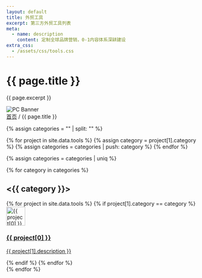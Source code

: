 ```yaml
---
layout: default
title: 外贸工具
excerpt: 第三方外贸工具列表
meta:
  - name: description
    content: 定制全球品牌营销，0-1内容体系深耕建设
extra_css:
  - /assets/css/tools.css
---
```


<div class="content-banner">
  <div class="content-banner-text">
    <h1>{{ page.title }}</h1>
    <p>{{ page.excerpt }}</p>
  </div>
  <img src="{{ '/assets/images/social-media.jpg' | relative_url }}" alt="PC Banner" class="pc-banner">
</div>

<main class="tool-content">
  <div class="filter-container">
    <div class="breadcrumb">
      <a href="/">首页</a> /
      {{ page.title }}
    </div>
  </div>

{% assign categories = "" | split: "" %}

{% for project in site.data.tools %}
    {% assign category = project[1].category %}
    {% assign categories = categories | push: category %}
{% endfor %}

{% assign categories = categories | uniq %}

{% for category in categories %}
<div class="tool-container">
    <h2>&lt;{{ category }}&gt;</h2>
        {% for project in site.data.tools %}
            {% if project[1].category == category %}
               <a href="{{ project[1].url }}" target="_blank">
                <div class="tool-card">
                    <img class="tool-icon" src="{{ project[1].icon }}" alt="{{ project[0] }} 图标" width="50" height="50">
                    <span class="tool-box">
                    <h3> {{ project[0] }} </h3>
                    <p class="tool-info"> {{ project[1].description }} </p>
                    </span>
                </div>
              </a>
            {% endif %}
        {% endfor %}
        </div>
{% endfor %}
  
  <div id="pagination"></div>
</main>
